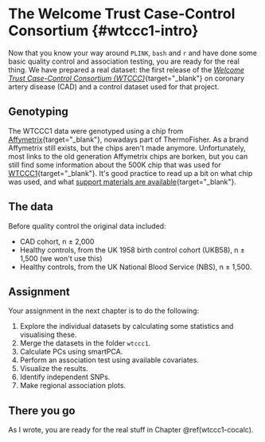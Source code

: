 # The Welcome Trust Case-Control Consortium {#wtccc1-intro}
<!-- ![](./img/_headers/interactive_plot.png){width=100%} -->





Now that you know your way around `PLINK`, `bash` and `r` and have done some basic quality control and association testing, you are ready for the real thing. We have prepared a real dataset: the first release of the [*Welcome Trust Case-Control Consortium (WTCCC)*](https://www.wtccc.org.uk/ccc1/overview.html){target="_blank"} on coronary artery disease (CAD) and a control dataset used for that project. 

## Genotyping

The WTCCC1 data were genotyped using a chip from [Affymetrix](https://www.thermofisher.com/us/en/home/life-science/microarray-analysis/affymetrix.html?category=34000&categoryIdClicked=34000&rootCategoryId=34000&navMode=34000&aId=productsNav){target="_blank"}, nowadays  part of ThermoFisher. As a brand Affymetrix still exists, but the chips aren't made anymore. Unfortunately, most links to the old generation Affymetrix chips are borken, but you can still find some information about the 500K chip that was used for [WTCCC1](https://tools.thermofisher.com/content/sfs/brochures/whole_genome_assoc_500k_jsmith.pdf){target="_blank"}. It's good practice to read up a bit on what chip was used, and what [support materials are available](https://www.thermofisher.com/us/en/home/life-science/microarray-analysis/microarray-data-analysis.html){target="_blank"}. 

## The data

Before quality control the original data included: 

- CAD cohort, n ± 2,000
- Healthy controls, from the UK 1958 birth control cohort (UKB58), n ± 1,500 (we won't use this)
- Healthy controls, from the UK National Blood Service (NBS), n ± 1,500.

## Assignment

Your assignment in the next chapter is to do the following:

1. Explore the individual datasets by calculating some statistics and visualising these.
2. Merge the datasets in the folder `wtccc1`.
3. Calculate PCs using smartPCA.
4. Perform an association test using available covariates. 
5. Visualize the results.
6. Identify independent SNPs.
7. Make regional association plots.


## There you go

As I wrote, you are ready for the real stuff in Chapter \@ref(wtccc1-cocalc). 

<script>
title=document.getElementById('header');
title.innerHTML = '<img src="./img/headers/interactive_plot.png" alt="WTCCC1 introduction">' + title.innerHTML
</script>
